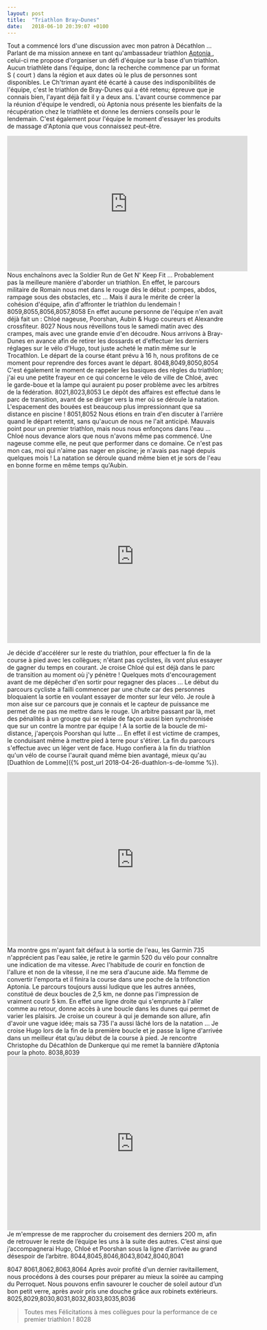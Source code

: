 ```yaml
---
layout: post
title:  "Triathlon Bray~Dunes"
date:   2018-06-10 20:39:07 +0100
---
```

Tout a commencé lors d'une discussion avec mon patron à Décathlon ...
Parlant de ma mission annexe en tant qu'ambassadeur triathlon <a href="https://www.aptonia.fr" target="_blank" rel="noopener">Aptonia </a> , celui-ci me propose d'organiser un défi d'équipe sur la base d'un triathlon.
Aucun triathlète dans l'équipe, donc la recherche commence par un format S  ( court ) dans la région et aux dates où le plus de personnes sont disponibles.
Le Ch'triman ayant été écarté à cause des indisponibilités de l'équipe, c'est le triathlon de Bray-Dunes qui a été retenu; épreuve que je connais bien, l'ayant déjà fait il y a deux ans.
L'avant course commence par la réunion d'équipe le vendredi, où Aptonia nous présente les bienfaits de la récupération chez le triathlète et donne les derniers conseils pour le lendemain.
C'est également pour l'équipe le moment d'essayer les produits de massage d'Aptonia que vous connaissez peut-être.

<center><iframe src="https://www.youtube.com/embed/MhE2tdmkVEk?rel=0&amp;controls=0&amp;showinfo=0" width="560" height="315" frameborder="0" allowfullscreen="allowfullscreen"></iframe></center>
Nous enchaînons avec la Soldier Run de Get N' Keep Fit ... Probablement pas la meilleure manière d'aborder un triathlon.
En effet, le parcours militaire de Romain nous met dans le rouge dès le début : pompes, abdos, rampage sous des obstacles, etc ...
Mais il aura le mérite de créer la cohésion d'équipe, afin d'affronter le triathlon du lendemain !
8059,8055,8056,8057,8058
En effet aucune personne de l'équipe n'en avait déjà fait un : Chloé nageuse, Poorshan, Aubin &amp; Hugo coureurs et Alexandre crossfiteur.
8027
Nous nous réveillons tous le samedi matin avec des crampes, mais avec une grande envie d'en découdre.
Nous arrivons à Bray-Dunes en avance afin de retirer les dossards et d'effectuer les derniers réglages sur le vélo d'Hugo, tout juste acheté le matin même sur le Trocathlon.
Le départ de la course étant prévu à 16 h, nous profitons de ce moment pour reprendre des forces avant le départ.
8048,8049,8050,8054
C'est également le moment de rappeler les basiques des règles du triathlon; j'ai eu une petite frayeur en ce qui concerne le vélo de ville de Chloé, avec le garde-boue et la lampe qui auraient pu poser problème avec les arbitres de la fédération.
8021,8023,8053
Le dépôt des affaires est effectué dans le parc de transition, avant de se diriger vers la mer où se déroule la natation.
L'espacement des bouées est beaucoup plus impressionnant que sa distance en piscine !
8051,8052
Nous étions en train d'en discuter à l'arrière quand le départ retentit, sans qu'aucun de nous ne l'ait anticipé. Mauvais point pour un premier triathlon, mais nous nous enfonçons dans l'eau ... Chloé nous devance alors que nous n'avons même pas commencé. Une nageuse comme elle, ne peut que performer dans ce domaine. Ce n'est pas mon cas, moi qui n'aime pas nager en piscine;  je n'avais pas nagé depuis quelques mois !
La natation se déroule quand même bien et je sors de l'eau en bonne forme en même temps qu'Aubin.

<center><iframe src="https://www.strava.com/activities/1615604176/embed/e4b61bfd3b0c983ef26a216a4151a8d9cef1b2ed" width="590" height="405" frameborder="0" scrolling="no"></iframe></center>

Je décide d'accélérer sur le reste du triathlon, pour effectuer la fin de la course à pied avec les collègues; n'étant pas cyclistes, ils vont plus essayer de gagner du temps en courant.
Je croise Chloé qui est déjà dans le parc de transition au moment où j'y pénètre ! Quelques mots d'encouragement avant de me dépêcher d'en sortir pour regagner des places ...
Le début du parcours cycliste a failli commencer par une chute car des personnes bloquaient la sortie en voulant essayer de monter sur leur vélo. Je roule à mon aise sur ce parcours que je connais et le capteur de puissance me permet de ne pas me mettre dans le rouge.
Un arbitre passant par là, met des pénalités à un groupe qui se relaie de façon aussi bien synchronisée que sur un contre la montre par équipe !
A la sortie de la boucle de mi-distance, j'aperçois Poorshan qui lutte ... En effet il est victime de crampes, le conduisant même à mettre pied à terre pour s'étirer.
La fin du parcours s'effectue avec un léger vent de face. Hugo confiera à la fin du triathlon qu'un vélo de course l'aurait quand même bien avantagé, mieux qu'au [Duathlon de Lomme]({% post_url 2018-04-26-duathlon-s-de-lomme %}).

<center><iframe src="https://www.strava.com/activities/1612313279/embed/dc1e67db37956d06e5b78a701f1d89531c158377" width="590" height="405" frameborder="0" scrolling="no"></iframe></center>
Ma montre gps m'ayant fait défaut à la sortie de l'eau, les Garmin 735 n'apprécient pas l'eau salée, je retire le garmin 520 du vélo pour connaître une indication de ma vitesse. Avec l'habitude de courir en fonction de l'allure et non de la vitesse, il ne me sera d'aucune aide. Ma flemme de convertir l'emporta et il finira la course dans une poche de la trifonction Aptonia.
Le parcours toujours aussi ludique que les autres années, constitué de deux boucles de 2,5 km, ne donne pas l'impression de vraiment courir 5 km. En effet une ligne droite qui s'emprunte à l'aller comme au retour, donne accès à une boucle dans les dunes qui permet de varier les plaisirs. Je croise un coureur à qui je demande son allure, afin d'avoir une vague idée; mais sa 735 l'a aussi lâché lors de la natation ...
Je croise Hugo lors de la fin de la première boucle et je passe la ligne d'arrivée dans un meilleur état qu’au début de la course à pied. Je rencontre Christophe du Décathlon de Dunkerque qui me remet la bannière d’Aptonia pour la photo.
8038,8039

<center><iframe src="https://www.strava.com/activities/1612316161/embed/16b2b72aa3bcfc284242ed9b48d95fd483d8fbf5" width="590" height="405" frameborder="0" scrolling="no"></iframe></center>
Je m'empresse de me rapprocher du croisement des derniers 200 m, afin de retrouver le reste de l’équipe les uns à la suite des autres. C’est ainsi que j’accompagnerai Hugo, Chloé et Poorshan sous la ligne d’arrivée au grand désespoir de l’arbitre.
8044,8045,8046,8043,8042,8040,8041


8047
8061,8062,8063,8064
Après avoir profité d'un dernier ravitaillement, nous procédons à des courses pour préparer au mieux la soirée au camping du Perroquet.
Nous pouvons enfin savourer le coucher de soleil autour d’un bon petit verre, après avoir pris une douche grâce aux robinets extérieurs.
8025,8029,8030,8031,8032,8033,8035,8036
> Toutes mes Félicitations à mes collègues pour la performance de ce premier triathlon !
8028